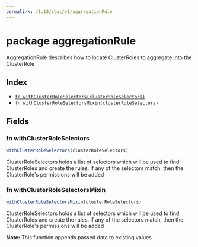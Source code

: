 ```yaml
---
permalink: /1.18/rbac/v1/aggregationRule
---
```


# package aggregationRule

AggregationRule describes how to locate ClusterRoles to aggregate into the ClusterRole

## Index

* [`fn withClusterRoleSelectors(clusterRoleSelectors)`](#fn-withclusterroleselectors)
* [`fn withClusterRoleSelectorsMixin(clusterRoleSelectors)`](#fn-withclusterroleselectorsmixin)

## Fields

### fn withClusterRoleSelectors

```ts
withClusterRoleSelectors(clusterRoleSelectors)
```

ClusterRoleSelectors holds a list of selectors which will be used to find ClusterRoles and create the rules. If any of the selectors match, then the ClusterRole's permissions will be added

### fn withClusterRoleSelectorsMixin

```ts
withClusterRoleSelectorsMixin(clusterRoleSelectors)
```

ClusterRoleSelectors holds a list of selectors which will be used to find ClusterRoles and create the rules. If any of the selectors match, then the ClusterRole's permissions will be added

**Note:** This function appends passed data to existing values